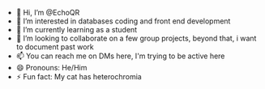 - 👋 Hi, I’m @EchoQR
- 👀 I’m interested in databases coding and front end development
- 🌱 I’m currently learning as a student
- 💞️ I’m looking to collaborate on a few group projects, beyond that, i want to document past work 
- 📫 You can reach me on DMs here, I'm trying to be active here
- 😄 Pronouns: He/Him
- ⚡ Fun fact: My cat has heterochromia

<!---
EchoQR/EchoQR is a ✨ special ✨ repository because its `README.md` (this file) appears on your GitHub profile.
You can click the Preview link to take a look at your changes.
--->
